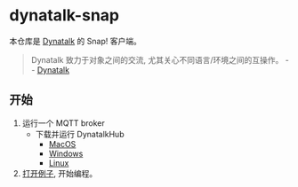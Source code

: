 # dynatalk-snap

本仓库是 [Dynatalk](https://github.com/wwj718/Dynatalk) 的 Snap! 客户端。

> Dynatalk 致力于对象之间的交流, 尤其关心不同语言/环境之间的互操作。 -- [Dynatalk](https://github.com/wwj718/Dynatalk)


## 开始

1. 运行一个 MQTT broker
    -   下载并运行 DynatalkHub
        -   [MacOS](https://scratch3-files.just4fun.site/DynatalkHub-0.2.0-mac.zip)
        -   [Windows](https://scratch3-files.just4fun.site/DynatalkHub-0.2.0-win.zip)
        -   [Linux](https://github.com/wwj718/Dynatalk/tree/main/mqtt#FAQ)
2. [打开例子](https://codelabclub.github.io/Snap/snap.html#open:https://wwj718.github.io/post/img/dynatalk-demo-20240331.xml), 开始编程。